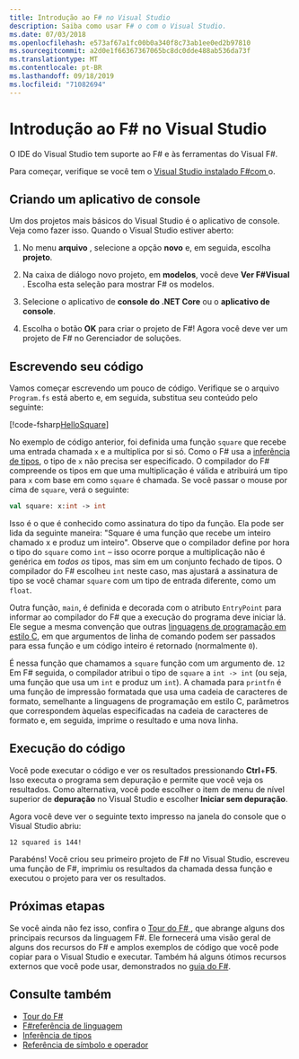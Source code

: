 ```yaml
---
title: Introdução ao F# no Visual Studio
description: Saiba como usar F# o com o Visual Studio.
ms.date: 07/03/2018
ms.openlocfilehash: e573af67a1fc00b0a340f8c73ab1ee0ed2b97810
ms.sourcegitcommit: a2d0e1f66367367065bc8dc0dde488ab536da73f
ms.translationtype: MT
ms.contentlocale: pt-BR
ms.lasthandoff: 09/18/2019
ms.locfileid: "71082694"
---
```

# <a name="get-started-with-f-in-visual-studio"></a>Introdução ao F# no Visual Studio

O IDE do Visual Studio tem suporte ao F# e às ferramentas do Visual F#.

Para começar, verifique se você tem o [Visual Studio instalado F#com ](install-fsharp.md#install-f-with-visual-studio)o.

## <a name="creating-a-console-application"></a>Criando um aplicativo de console

Um dos projetos mais básicos do Visual Studio é o aplicativo de console.  Veja como fazer isso.  Quando o Visual Studio estiver aberto:

1. No menu **arquivo** , selecione a opção **novo** e, em seguida, escolha **projeto**.

2. Na caixa de diálogo novo projeto, em **modelos**, você deve **Ver F#Visual** .  Escolha esta seleção para mostrar F# os modelos.

3. Selecione o aplicativo de **console do .NET Core** ou o **aplicativo de console**.

4. Escolha o botão **OK** para criar o projeto de F#!  Agora você deve ver um projeto de F# no Gerenciador de soluções.

## <a name="writing-your-code"></a>Escrevendo seu código

Vamos começar escrevendo um pouco de código.  Verifique se o arquivo `Program.fs` está aberto e, em seguida, substitua seu conteúdo pelo seguinte:

[!code-fsharp[HelloSquare](~/samples/snippets/fsharp/getting-started/hello-square.fs)]

No exemplo de código anterior, foi definida uma função `square` que recebe uma entrada chamada `x` e a multiplica por si só.  Como o F# usa a [inferência de tipos](../language-reference/type-inference.md), o tipo de  `x` não precisa ser especificado.  O compilador do F# compreende os tipos em que uma multiplicação é válida e atribuirá um tipo para `x` com base em como `square` é chamada.  Se você passar o mouse por cima de `square`, verá o seguinte:

```fsharp
val square: x:int -> int
```

Isso é o que é conhecido como assinatura do tipo da função.  Ela pode ser lida da seguinte maneira: "Square é uma função que recebe um inteiro chamado x e produz um inteiro".  Observe que o compilador define por hora o tipo do `square` como `int` – isso ocorre porque a multiplicação não é genérica em *todos os* tipos, mas sim em um conjunto fechado de tipos.  O compilador do F# escolheu `int` neste caso, mas ajustará a assinatura de tipo se você chamar `square` com um tipo de entrada diferente, como um `float`.

Outra função, `main`, é definida e decorada com  o atributo `EntryPoint` para informar ao compilador do F# que a execução do programa deve iniciar lá.  Ele segue a mesma convenção que outras [linguagens de programação em estilo C](https://en.wikipedia.org/wiki/Entry_point#C_and_C.2B.2B), em que argumentos de linha de comando podem ser passados para essa função e um código inteiro é retornado (normalmente `0`).

É nessa função que chamamos a `square` função com um argumento de. `12`  Em F# seguida, o compilador atribui o tipo de `square` a `int -> int` (ou seja, uma função que usa um `int` e produz um `int`).  A chamada para `printfn` é uma função de impressão formatada que usa uma cadeia de caracteres de formato, semelhante a linguagens de programação em estilo C, parâmetros que correspondem àquelas especificadas na cadeia de caracteres de formato e, em seguida, imprime o resultado e uma nova linha.

## <a name="running-your-code"></a>Execução do código

Você pode executar o código e ver os resultados pressionando **Ctrl**+**F5**.  Isso executa o programa sem depuração e permite que você veja os resultados.  Como alternativa, você pode escolher o item de menu de nível superior de **depuração** no Visual Studio e escolher **Iniciar sem depuração**.

Agora você deve ver o seguinte texto impresso na janela do console que o Visual Studio abriu:

```console
12 squared is 144!
```

Parabéns!  Você criou seu primeiro projeto de F# no Visual Studio, escreveu uma função de F#, imprimiu os resultados da chamada dessa função e executou o projeto para ver os resultados.

## <a name="next-steps"></a>Próximas etapas

Se você ainda não fez isso, confira o [Tour do F# ](../tour.md), que abrange alguns dos principais recursos da linguagem F#.  Ele fornecerá uma visão geral de alguns dos recursos do F# e amplos exemplos de código que você pode copiar para o Visual Studio e executar.  Também há alguns ótimos recursos externos que você pode usar, demonstrados no [ guia do F#](../index.md).

## <a name="see-also"></a>Consulte também

- [Tour do F#](../tour.md)
- [F#referência de linguagem](../language-reference/index.md)
- [Inferência de tipos](../language-reference/type-inference.md)
- [Referência de símbolo e operador](../language-reference/symbol-and-operator-reference/index.md)
